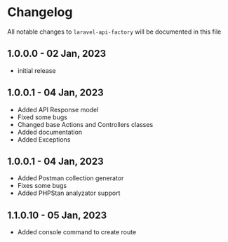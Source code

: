 # Changelog

All notable changes to `laravel-api-factory` will be documented in this file

## 1.0.0.0 - 02 Jan, 2023

- initial release

## 1.0.0.1 - 04 Jan, 2023

- Added API Response model
- Fixed some bugs
- Changed base Actions and Controllers classes
- Added documentation
- Added Exceptions

## 1.0.0.1 - 04 Jan, 2023
- Added Postman collection generator
- Fixes some bugs
- Added PHPStan analyzator support

## 1.1.0.10 - 05 Jan, 2023
- Added console command to create route